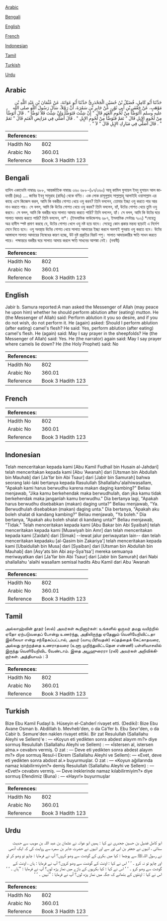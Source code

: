 [Arabic](#arabic)

[Bengali](#bengali)

[English](#english)

[French](#french)

[Indonesian](#indonesian)

[Tamil](#tamil)

[Turkish](#turkish)

[Urdu](#urdu)

## Arabic


<div dir="rtl" lang="ar" style={{fontSize:'larger',backgroundColor:'#f8f9fa',padding:20}}>
حَدَّثَنَا أَبُو كَامِلٍ، فُضَيْلُ بْنُ حُسَيْنٍ الْجَحْدَرِيُّ حَدَّثَنَا أَبُو عَوَانَةَ، عَنْ عُثْمَانَ بْنِ عَبْدِ اللَّهِ بْنِ مَوْهَبٍ، عَنْ جَعْفَرِ بْنِ أَبِي ثَوْرٍ، عَنْ جَابِرِ بْنِ سَمُرَةَ، أَنَّ رَجُلاً، سَأَلَ رَسُولَ اللَّهِ صلى الله عليه وسلم أَأَتَوَضَّأُ مِنْ لُحُومِ الْغَنَمِ قَالَ ‏"‏ إِنْ شِئْتَ فَتَوَضَّأْ وَإِنْ شِئْتَ فَلاَ تَوَضَّأْ ‏"‏ ‏.‏ قَالَ أَتَوَضَّأُ مِنْ لُحُومِ الإِبِلِ قَالَ ‏"‏ نَعَمْ فَتَوَضَّأْ مِنْ لُحُومِ الإِبِلِ ‏"‏ ‏.‏ قَالَ أُصَلِّي فِي مَرَابِضِ الْغَنَمِ قَالَ ‏"‏ نَعَمْ ‏"‏ ‏.‏ قَالَ أُصَلِّي فِي مَبَارِكِ الإِبِلِ قَالَ ‏"‏ لاَ ‏"‏ ‏.‏
</div>
<div style={{backgroundColor:'#f8f9fa',padding:20, marginBottom: 10}}><table> <thead> <tr> <th>References:</th> <th></th> </tr> </thead> <tbody><tr><td>Hadith No</td><td>802</td></tr><tr><td>Arabic No</td><td>360.01</td></tr><tr><td>Reference</td><td>Book 3 Hadith 123</td></tr></tbody></table></div>

## Bengali


<div dir="ltr" lang="bn" style={{fontSize:'larger',backgroundColor:'#f8f9fa',padding:20}}>
হাদিস একাডেমি নাম্বারঃ ৬৮৮, আন্তর্জাতিক নাম্বারঃ ৩৬০ ৬৮৮-(৯৭/৩৬০) আবূ কামিল ফুযায়ল ইবনু হুসায়ন আল জাহদারী (রহঃ) .... জাবির ইবনু সামুরাহ (রাযিঃ) থেকে বর্ণিত। এক লোক রাসূলুল্লাহ সাল্লাল্লাহু আলাইহি ওয়াসাল্লাম এর কাছে এসে জিজ্ঞেস করল, আমি কি বকরীর গোশত খেয়ে ওযু করব? তিনি বললেন, তোমার ইচ্ছা ওযু করতে পার আর নাও করতে পার। সে বলল, আমি কি উটের গোশত খেয়ে ওযু করব? তিনি বললেন, হ্যাঁ, উটের গোশত খেয়ে তুমি ওযু করবে। সে বলল, আমি কি বকরীর ঘরে সালাত আদায় করতে পারি? তিনি বললেন, হ্যাঁ। সে বলল, আমি কি উটের ঘরে সালাত আদায় করতে পারি? তিনি বললেন, না*। (ইসলামিক ফাউন্ডেশনঃ ৬৮৭, ইসলামিক সেন্টারঃ ৭০২) *যেহেতু অত্র হাদীস স্পষ্ট প্রমাণ করছে যে, উটের গোশত খেলে ওযু নষ্ট হয়ে যাবে। সেহেতু কোন প্রকার মন্তব্য ছাড়াই এ নির্দেশ মেনে নিতে হবে। ওযু অবস্থায় উটের গোশত খেয়ে সালাত আদায়ের ইচ্ছা করলে অবশ্যই পুনরায় ওযু করতে হবে। উটের আস্তাবলে সালাত আদায়ের নিষেধের কারণ হচ্ছে, উট দুষ্ট প্রকৃতির বিরাট পশু। সালাত আদায়কারীর ক্ষতি সাধন করতে পারে। পক্ষান্তরে বকরীর ঘরে সালাত আদায় করলে ক্ষতি সাধনের আশঙ্কা নেই। (নবাবী)
</div>
<div style={{backgroundColor:'#f8f9fa',padding:20, marginBottom: 10}}><table> <thead> <tr> <th>References:</th> <th></th> </tr> </thead> <tbody><tr><td>Hadith No</td><td>802</td></tr><tr><td>Arabic No</td><td>360.01</td></tr><tr><td>Reference</td><td>Book 3 Hadith 123</td></tr></tbody></table></div>

## English


<div dir="ltr" lang="en" style={{fontSize:'larger',backgroundColor:'#f8f9fa',padding:20}}>
Jabir b. Samura reported:A man asked the Messenger of Allah (may peace he upon him) whether he should perform ablution after (eating) mutton. He (the Messenger of Allah) said: Perform ablution it you so desire, and if you do not wish, do not perform it. He (again) asked: Should I perform ablution (after eating) camel's flesh? He said: Yes, perform ablution (after eating) camel's flesh. He (again) said: May I say prayer in the sheepfolds? He (the Messenger of Allah) said: Yes. He (the narrator) again said: May I say prayer where camels lie down? He (the Holy Prophet) said: No
</div>
<div style={{backgroundColor:'#f8f9fa',padding:20, marginBottom: 10}}><table> <thead> <tr> <th>References:</th> <th></th> </tr> </thead> <tbody><tr><td>Hadith No</td><td>802</td></tr><tr><td>Arabic No</td><td>360.01</td></tr><tr><td>Reference</td><td>Book 3 Hadith 123</td></tr></tbody></table></div>

## French


<div dir="ltr" lang="fr" style={{fontSize:'larger',backgroundColor:'#f8f9fa',padding:20}}>

</div>
<div style={{backgroundColor:'#f8f9fa',padding:20, marginBottom: 10}}><table> <thead> <tr> <th>References:</th> <th></th> </tr> </thead> <tbody><tr><td>Hadith No</td><td>802</td></tr><tr><td>Arabic No</td><td>360.01</td></tr><tr><td>Reference</td><td>Book 3 Hadith 123</td></tr></tbody></table></div>

## Indonesian


<div dir="ltr" lang="id" style={{fontSize:'larger',backgroundColor:'#f8f9fa',padding:20}}>
Telah menceritakan kepada kami [Abu Kamil Fudhail bin Husain al-Jahdari] telah menceritakan kepada kami [Abu 'Awanah] dari [Utsman bin Abdullah bin Mauhab] dari [Ja'far bin Abi Tsaur] dari [Jabir bin Samurah] bahwa seorang laki-laki bertanya kepada Rasulullah Shallallahu'alaihiwasallam, "Apakah kami harus berwudhu karena makan daging kambing?" Beliau menjawab, "Jika kamu berkehendak maka berwudhulah, dan jika kamu tidak berkehendak maka janganlah kamu berwudhu." Dia bertanya lagi, "Apakah harus berwudhu disebabkan (makan) daging unta?" Beliau menjawab, "Ya. Berwudhulah disebabkan (makan) daging unta." Dia bertanya, "Apakah aku boleh shalat di kandang kambing?" Beliau menjawab, "Ya boleh." Dia bertanya, "Apakah aku boleh shalat di kandang unta?" Beliau menjawab, "Tidak." Telah menceritakan kepada kami [Abu Bakar bin Abi Syaibah] telah menceritakan kepada kami [Muawiyah bin Amr] dan telah menceritakan kepada kami [Zaidah] dari [Simak] --lewat jalur periwayatan lain-- dan telah menceritakan kepadaku [al-Qasim bin Zakariya'] telah menceritakan kepada kami [Ubaidullah bin Musa] dari [Syaiban] dari [Utsman bin Abdullah bin Mauhab] dan [Asy'ats bin Abi asy-Sya'tsa'] mereka semuanya meriwayatkan dari [Ja'far bin Abi Tsaur] dari [Jabir bin Samurah] dari Nabi shallallahu 'alaihi wasallam semisal hadits Abu Kamil dari Abu 'Awanah
</div>
<div style={{backgroundColor:'#f8f9fa',padding:20, marginBottom: 10}}><table> <thead> <tr> <th>References:</th> <th></th> </tr> </thead> <tbody><tr><td>Hadith No</td><td>802</td></tr><tr><td>Arabic No</td><td>360.01</td></tr><tr><td>Reference</td><td>Book 3 Hadith 123</td></tr></tbody></table></div>

## Tamil


<div dir="ltr" lang="ta" style={{fontSize:'larger',backgroundColor:'#f8f9fa',padding:20}}>
அல்லாஹ்வின் தூதர் (ஸல்) அவர்கள் கூறினார்கள்: உங்களில் ஒருவர் தமது வயிற்றில் ஏதோ ஏற்படுவதைப் போன்று உணர்ந்து, அதிலிருந்து ஏதேனும் வெளியேறிவிட்டதா இல்லையா என்று சந்தேகப்பட்டால், அவர் (வாயு பிரிவதன்) சப்தத்தைக் கேட்காதவரை, அல்லது நாற்றத்தை உணராதவரை (உளூ முறிந்துவிட்டதென எண்ணி) பள்ளிவாசலில் இருந்து வெளியேறிவிட வேண்டாம். இதை அபூஹுரைரா (ரலி) அவர்கள் அறிவிக்கிறார்கள். அத்தியாயம் : 3
</div>
<div style={{backgroundColor:'#f8f9fa',padding:20, marginBottom: 10}}><table> <thead> <tr> <th>References:</th> <th></th> </tr> </thead> <tbody><tr><td>Hadith No</td><td>802</td></tr><tr><td>Arabic No</td><td>360.01</td></tr><tr><td>Reference</td><td>Book 3 Hadith 123</td></tr></tbody></table></div>

## Turkish


<div dir="ltr" lang="tr" style={{fontSize:'larger',backgroundColor:'#f8f9fa',padding:20}}>
Bize Ebu Kamil Fudayl b. Hüseyin el-Cahderî rivayet etti. (Dediki): Bize Ebu Avane Osman b. AbdiIIah b. Mevheb'den, o da Ca'fer b. Ebu Sevr'den, o da Cabir b. Semure'den naklen rivayet ettiki. Bir zat Resulullah (Sallallahu Aleyhi ve Sellem)'e : — «Koyun eti yedikten sonra abdest alayım mı?» diye sormuş Resulullah (Sallallahu Aleyhi ve Sellem) : — «İstersen al, istersen alma.» cevabını vermiş. O zat : — Deve eti yedikten sonra abdest alayım mı?» diye sormuş Resul-i Ekrem (Sallallahu Aleyhi ve Sellem): — «Evet, deve eti yedikten sonra abdost al.» buyurmuşlar. O zat : — «Koyun ağıllarında namaz kılabilirmiyim?» demiş Resulullah (Sallallahu Aleyhi ve Sellem) : — «Evet!» cevabını vermiş. — Deve ireklerinde namaz kılabilirmiyim?» diye sormuş Efendimiz (Buna) : — «Hayır!» buyurmuşlar
</div>
<div style={{backgroundColor:'#f8f9fa',padding:20, marginBottom: 10}}><table> <thead> <tr> <th>References:</th> <th></th> </tr> </thead> <tbody><tr><td>Hadith No</td><td>802</td></tr><tr><td>Arabic No</td><td>360.01</td></tr><tr><td>Reference</td><td>Book 3 Hadith 123</td></tr></tbody></table></div>

## Urdu


<div dir="rtl" lang="ur" style={{fontSize:'larger',backgroundColor:'#f8f9fa',padding:20}}>
ابو کامل فضیل بن حسین جحدری نے کہا : ہمیں ابو عوانہ نے عثمان بن عبد اللہ بن موہب سے حدیث سنائی ، انہوں نے جعفر بن ابی ثور سے اور انہوں نے حضرت جابر بن سمرہ سے روایت کی کہ ایک آدمی نے رسول اللہﷺ سے پوچھا : کیا میں بکری کے گوشت سے وضو کروں؟ آپ نے فرمایا : چاہو تو وضو کر لو اور چاہو تو نہ کرو ۔ ‘ ‘ اس نے کہا : اونٹ کے گوشت سے وضو کروں؟ آپ نے فرمایا : ہاں ، اونٹ کے گوشت سے وضو کرو ۔ ‘ ‘ اس نے کہا : کیا بکریوں کے باڑے میں نماز پڑھ لوں؟ آپ نے فرمایا : ’’ہاں ۔ ‘ ‘ اس نے کہا : اونٹوں کے بٹھانے ک جگہ میں نماز پڑھ لوں؟ آپ نے فرمایا : ’’نہیں ۔ ‘ ‘
</div>
<div style={{backgroundColor:'#f8f9fa',padding:20, marginBottom: 10}}><table> <thead> <tr> <th>References:</th> <th></th> </tr> </thead> <tbody><tr><td>Hadith No</td><td>802</td></tr><tr><td>Arabic No</td><td>360.01</td></tr><tr><td>Reference</td><td>Book 3 Hadith 123</td></tr></tbody></table></div>